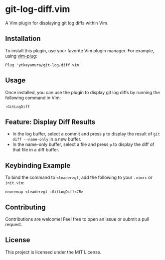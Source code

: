 # git-log-diff.vim

A Vim plugin for displaying git log diffs within Vim.

## Installation

To install this plugin, use your favorite Vim plugin manager. For example, using [vim-plug](https://github.com/junegunn/vim-plug):

```vim
Plug 'ytkayamura/git-log-diff.vim'
```

## Usage

Once installed, you can use the plugin to display git log diffs by running the following command in Vim:

```vim
:GitLogDiff
```

## Feature: Display Diff Results

- In the log buffer, select a commit and press `p` to display the result of `git diff --name-only` in a new buffer.
- In the name-only buffer, select a file and press `p` to display the diff of that file in a diff buffer.

## Keybinding Example

To bind the command to `<leader>gl`, add the following to your `.vimrc` or `init.vim`:

```vim
nnoremap <leader>gl :GitLogDiff<CR>
```

## Contributing

Contributions are welcome! Feel free to open an issue or submit a pull request.

## License

This project is licensed under the MIT License.
